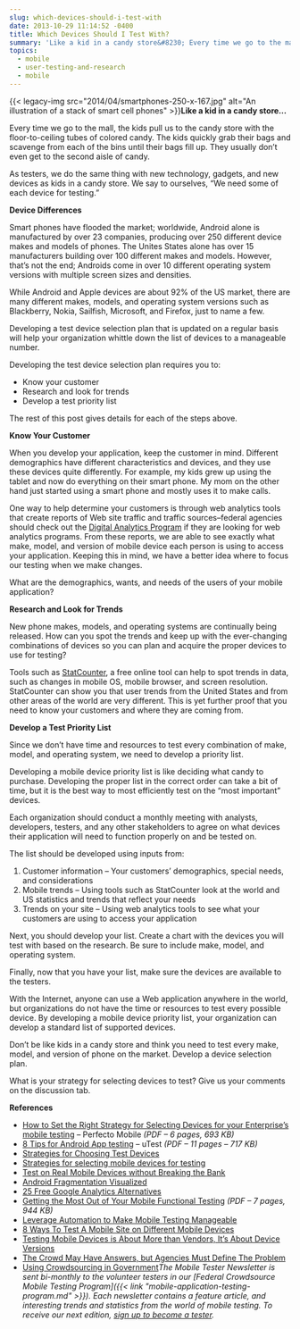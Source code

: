 ```yaml
---
slug: which-devices-should-i-test-with
date: 2013-10-29 11:14:52 -0400
title: Which Devices Should I Test With?
summary: 'Like a kid in a candy store&#8230; Every time we go to the mall, the kids pull us to the candy store with the floor-to-ceiling tubes of colored candy. The kids quickly grab their bags and scavenge from each of the bins until'
topics:
  - mobile
  - user-testing-and-research
  - mobile
---
```


{{< legacy-img src="2014/04/smartphones-250-x-167.jpg" alt="An illustration of a stack of smart cell phones" >}}**Like a kid in a candy store&#8230;**

Every time we go to the mall, the kids pull us to the candy store with the floor-to-ceiling tubes of colored candy. The kids quickly grab their bags and scavenge from each of the bins until their bags fill up. They usually don’t even get to the second aisle of candy.

As testers, we do the same thing with new technology, gadgets, and new devices as kids in a candy store. We say to ourselves, “We need some of each device for testing.”

**Device Differences**
  
Smart phones have flooded the market; worldwide, Android alone is manufactured by over 23 companies, producing over 250 different device makes and models of phones. The Unites States alone has over 15 manufacturers building over 100 different makes and models. However, that’s not the end; Androids come in over 10 different operating system versions with multiple screen sizes and densities.
  
While Android and Apple devices are about 92% of the US market, there are many different makes, models, and operating system versions such as Blackberry, Nokia, Sailfish, Microsoft, and Firefox, just to name a few.
  
Developing a test device selection plan that is updated on a regular basis will help your organization whittle down the list of devices to a manageable number.
  
Developing the test device selection plan requires you to:

  * Know your customer
  * Research and look for trends
  * Develop a test priority list

The rest of this post gives details for each of the steps above.

**Know Your Customer**
  
When you develop your application, keep the customer in mind. Different demographics have different characteristics and devices, and they use these devices quite differently. For example, my kids grew up using the tablet and now do everything on their smart phone. My mom on the other hand just started using a smart phone and mostly uses it to make calls.
  
One way to help determine your customers is through web analytics tools that create reports of Web site traffic and traffic sources&#8211;federal agencies should check out the <a class="wiki_link_ext" href="http://www.howto.gov/web-content/digital-metrics/digital-analytics-program" rel="nofollow">Digital Analytics Program</a> if they are looking for web analytics programs. From these reports, we are able to see exactly what make, model, and version of mobile device each person is using to access your application. Keeping this in mind, we have a better idea where to focus our testing when we make changes.
  
What are the demographics, wants, and needs of the users of your mobile application?

**Research and Look for Trends**
  
New phone makes, models, and operating systems are continually being released. How can you spot the trends and keep up with the ever-changing combinations of devices so you can plan and acquire the proper devices to use for testing?
  
Tools such as <a class="wiki_link_ext" href="http://gs.statcounter.com/" rel="nofollow">StatCounter</a>, a free online tool can help to spot trends in data, such as changes in mobile OS, mobile browser, and screen resolution. StatCounter can show you that user trends from the United States and from other areas of the world are very different. This is yet further proof that you need to know your customers and where they are coming from.

**Develop a Test Priority List**
  
Since we don’t have time and resources to test every combination of make, model, and operating system, we need to develop a priority list.
  
Developing a mobile device priority list is like deciding what candy to purchase. Developing the proper list in the correct order can take a bit of time, but it is the best way to most efficiently test on the “most important” devices.
  
Each organization should conduct a monthly meeting with analysts, developers, testers, and any other stakeholders to agree on what devices their application will need to function properly on and be tested on.
  
The list should be developed using inputs from:

  1. Customer information – Your customers’ demographics, special needs, and considerations
  2. Mobile trends – Using tools such as StatCounter look at the world and US statistics and trends that reflect your needs
  3. Trends on your site – Using web analytics tools to see what your customers are using to access your application

Next, you should develop your list. Create a chart with the devices you will test with based on the research. Be sure to include make, model, and operating system.
  
Finally, now that you have your list, make sure the devices are available to the testers.
  
With the Internet, anyone can use a Web application anywhere in the world, but organizations do not have the time or resources to test every possible device. By developing a mobile device priority list, your organization can develop a standard list of supported devices.
  
Don’t be like kids in a candy store and think you need to test every make, model, and version of phone on the market. Develop a device selection plan.
  
What is your strategy for selecting devices to test? Give us your comments on the discussion tab.

**References**

  * [How to Set the Right Strategy for Selecting Devices for your Enterprise’s mobile testing](http://www.perfectomobile.com/portal/cms/resources/right_devices.pdf) &#8211; Perfecto Mobile _(PDF &#8211; 6 pages, 693 KB)_
  * [8 Tips for Android App testing](http://go.utest.com/rs/utest1/images/uTest_8_Tips_for_Android_App_Success.pdf) &#8211; uTest _(PDF &#8211; 11 pages &#8211; 717 KB)_
  * [Strategies for Choosing Test Devices](http://stephanierieger.com/strategies-for-choosing-test-devices/)
  * [Strategies for selecting mobile devices for testing](http://mobile-application-testing.blogspot.com/2013/06/strategies-for-selecting-mobile-devices.html#%21/2013/06/strategies-for-selecting-mobile-devices.html)
  * [Test on Real Mobile Devices without Breaking the Bank](http://bradfrostweb.com/blog/mobile/test-on-real-mobile-devices-without-breaking-the-bank/)
  * [Android Fragmentation Visualized](http://opensignal.com/reports/fragmentation-2013/)
  * [25 Free Google Analytics Alternatives](http://regulargeek.com/2010/05/29/25-free-google-analytics-alternatives/)
  * [Getting the Most Out of Your Mobile Functional Testing](http://www.perfectomobile.com/sites/default/files/downloads/getting_the_most.pdf) _(PDF &#8211; 7 pages, 944 KB)_
  *  [Leverage Automation to Make Mobile Testing Manageable](http://www.logigear.com/magazine/mobile-testing/2645/?mkt_tok=3RkMMJWWfF9wsRolu6vIZKXonjHpfsX54%2BUlX7Hr08Yy0EZ5VunJEUWy2YQDTtQ%2FcOedCQkZHblFnVkLTK2iX68Nq6IE)
  * [8 Ways To Test A Mobile Site on Different Mobile Devices](http://www.mobilejoomla.com/mobile-joomla-blog/159-8-ways-to-test-a-mobile-site-on-different-mobile-devices.html)
  * [Testing Mobile Devices is About More than Vendors, It&#8217;s About Device Versions](http://www.cmswire.com/cms/customer-experience/testing-mobile-devices-is-about-more-than-vendors-its-about-device-versions-021705.php)
  * [The Crowd May Have Answers, but Agencies Must Define The Problem](http://www.nextgov.com/emerging-tech/2013/08/crowd-may-have-answers-agencies-must-define-problem/69017/?oref=nextgov_today_nl)
  * [Using Crowdsourcing in Government](http://www.businessofgovernment.org/report/using-crowdsourcing-government)_The Mobile Tester Newsletter is sent bi-monthly to the volunteer testers in our [Federal Crowdsource Mobile Testing Program]({{< link "mobile-application-testing-program.md" >}}). Each newsletter contains a feature article, and interesting trends and statistics from the world of mobile testing. To receive our next edition, [sign up to become a tester](https://docs.google.com/a/gsa.gov/spreadsheet/viewform?formkey=dGRJTFdQdjQ5VXNHUHFMbmNzUExhNnc6MQ#gid=0)._

 